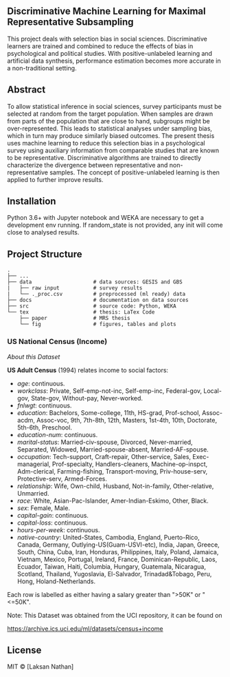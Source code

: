## Discriminative Machine Learning for Maximal Representative Subsampling
This project deals with selection bias in social sciences. Discriminative learners are trained and combined to reduce the effects of bias in psychological and political studies. With positive-unlabeled learning and artificial data synthesis, performance estimation becomes more accurate in a non-traditional setting.

## Abstract
To allow statistical inference in social sciences, survey participants must be selected at random from the target population. When samples are drawn from parts of the population that are close to hand, subgroups might be over-represented. This leads to statistical analyses under sampling bias, which in turn may produce similarly biased outcomes. The present thesis uses machine learning to reduce this selection bias in a psychological survey using auxiliary information from comparable studies that are known to be representative. Discriminative algorithms are trained to directly characterize the divergence between representative and non-representative samples. The concept of positive-unlabeled learning is then applied to further improve results.

## Installation
Python 3.6+ with Jupyter notebook and WEKA are necessary to get a development env running. If random_state is not provided, any init will come close to analysed results.

## Project Structure
    .
    ├── ...
    ├── data                    # data sources: GESIS and GBS
    |   ├── raw input           # survey results
    |   └── ._proc.csv          # preprocessed (ml ready) data
    ├── docs                    # documentation on data sources
    ├── src                     # source code: Python, WEKA
    └── tex                     # thesis: LaTex Code
        ├── paper               # MRS thesis
        └── fig                 # figures, tables and plots

### US National Census (Income) <a name="us"></a>

*About this Dataset*

**US Adult Census** (1994) relates income to social factors: 

- *age*: continuous.
- *workclass*: Private, Self-emp-not-inc, Self-emp-inc, Federal-gov, Local-gov, State-gov, Without-pay, Never-worked.
- *fnlwgt*: continuous.
- *education*: Bachelors, Some-college, 11th, HS-grad, Prof-school, Assoc-acdm, Assoc-voc, 9th, 7th-8th, 12th, Masters, 1st-4th, 10th, Doctorate, 5th-6th, Preschool.
- *education-num*: continuous.
- *marital-status*: Married-civ-spouse, Divorced, Never-married, Separated, Widowed, Married-spouse-absent, Married-AF-spouse.
- *occupation*: Tech-support, Craft-repair, Other-service, Sales, Exec-managerial, Prof-specialty, Handlers-cleaners, Machine-op-inspct, Adm-clerical, Farming-fishing, Transport-moving, Priv-house-serv, Protective-serv, Armed-Forces.
- *relationship*: Wife, Own-child, Husband, Not-in-family, Other-relative, Unmarried.
- *race*: White, Asian-Pac-Islander, Amer-Indian-Eskimo, Other, Black.
- *sex*: Female, Male.
- *capital-gain*: continuous.
- *capital-loss*: continuous.
- *hours-per-week*: continuous.
- *native-country*: United-States, Cambodia, England, Puerto-Rico, Canada, Germany, Outlying-US(Guam-USVI-etc), India, Japan, Greece, South, China, Cuba, Iran, Honduras, Philippines, Italy, Poland, Jamaica, Vietnam, Mexico, Portugal, Ireland, France, Dominican-Republic, Laos, Ecuador, Taiwan, Haiti, Columbia, Hungary, Guatemala, Nicaragua, Scotland, Thailand, Yugoslavia, El-Salvador, Trinadad&Tobago, Peru, Hong, Holand-Netherlands.

Each row is labelled as either having a salary greater than ">50K" or "<=50K".

Note: This Dataset was obtained from the UCI repository, it can be found on

https://archive.ics.uci.edu/ml/datasets/census+income

## License
MIT © [Laksan Nathan]
